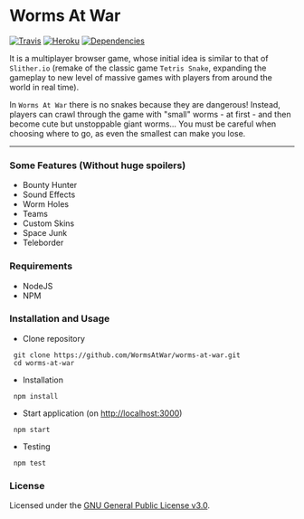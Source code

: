 # Worms At War

[![Travis](https://img.shields.io/travis/WormsAtWar/worms-at-war.svg?maxAge=2592000?style=flat-square)]()
[![Heroku](http://heroku-badge.herokuapp.com/?app=wormsatwar&style=flat-square&svg=1)](https://wormsatwar.herokuapp.com/)
[![Dependencies](https://david-dm.org/WormsAtWar/worms-at-war.svg?style=flat-square)](https://david-dm.org/WormsAtWar/worms-at-war)

It is a multiplayer browser game, whose initial idea is similar to that of ``Slither.io`` (remake of the classic game ``Tetris Snake``, expanding the gameplay to new level of massive games with players from around the world in real time).

In ``Worms At War`` there is no snakes because they are dangerous! Instead, players can crawl through the game with "small" worms - at first - and then become cute but unstoppable giant worms... You must be careful when choosing where to go, as even the smallest can make you lose.

***

### Some Features (Without huge spoilers)
- Bounty Hunter  
- Sound Effects
- Worm Holes
- Teams
- Custom Skins
- Space Junk
- Teleborder

### Requirements
- NodeJS
- NPM

### Installation and Usage
- Clone repository
``` shell
 git clone https://github.com/WormsAtWar/worms-at-war.git
 cd worms-at-war
```

- Installation
``` shell
 npm install
```

- Start application (on [http://localhost:3000](http://localhost:3000))
``` shell
 npm start
```

- Testing
``` shell
 npm test
```

### License

Licensed under the [GNU General Public License v3.0](https://github.com/WormsAtWar/worms-at-war/blob/master/LICENSE).
